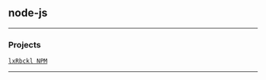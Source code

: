 ## node-js

---

### Projects
[`lxRbckl NPM`](https://github.com/lxRbckl/lxRbckl/blob/NPM/README.md)

---